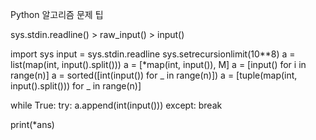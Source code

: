 Python 알고리즘 문제 팁

sys.stdin.readline() > raw_input() > input()

import sys
input = sys.stdin.readline
sys.setrecursionlimit(10**8)
a = list(map(int, input().split()))
a = [*map(int, input()), M]
a = [input() for i in range(n)] 
a = sorted([int(input()) for _ in range(n)])
a = [tuple(map(int, input().split())) for _ in range(n)]

while True:
    try:
        a.append(int(input()))
    except:
        break

print(*ans)
